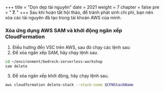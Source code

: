 +++
title = "Dọn dẹp tài nguyên"
date = 2021
weight = 7
chapter = false
pre = "<b> 7. </b>"
+++
Sau khi hoàn tất hội thảo, để tránh phát sinh chi phí, bạn nên xóa các tài nguyên đã tạo trong tài khoản AWS của mình.

### Xóa ứng dụng AWS SAM và khởi động ngăn xếp CloudFormation
1. Điều hướng đến VSC trên AWS, sau đó chạy các lệnh sau:
2. Để xóa ngăn xếp SAM, hãy chạy lệnh sau.
```bash
cd ~/environment/bedrock-serverless-workshop
sam delete
```
3. Để xóa ngăn xếp khởi động, hãy chạy lệnh sau.
```bash
aws cloudformation delete-stack --stack-name $CFNStackName
```